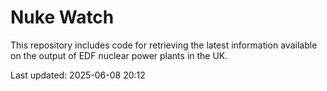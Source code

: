 # Nuke Watch

This repository includes code for retrieving the latest information available on the output of EDF nuclear power plants in the UK.

Last updated: 2025-06-08 20:12